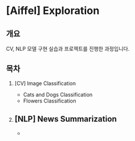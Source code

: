 # [Aiffel] Exploration
## 개요
CV, NLP 모델 구현 실습과 프로젝트를 진행한 과정입니다.

## 목차
1. [CV] Image Classification
   - Cats and Dogs Classification
   - Flowers Classification

2. [NLP] News Summarization
   -
   - 
